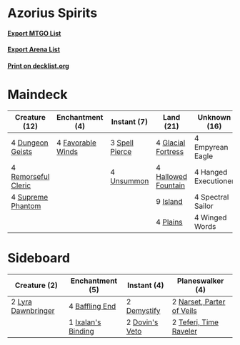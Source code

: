 # Azorius Spirits

#### [Export MTGO List](../collection/Azorius%20Spirits/Azorius%20Spirits.txt)
#### [Export Arena List](../collection/Azorius%20Spirits/Azorius%20Spirits_arena.txt)
#### [Print on decklist.org](http://decklist.org/?deckmain=4%09Dungeon%20Geists%0A4%09Empyrean%20Eagle%0A4%09Favorable%20Winds%0A4%09Glacial%20Fortress%0A4%09Hallowed%20Fountain%0A4%09Hanged%20Executioner%0A9%09Island%0A4%09Plains%0A4%09Remorseful%20Cleric%0A4%09Spectral%20Sailor%0A3%09Spell%20Pierce%0A4%09Supreme%20Phantom%0A4%09Unsummon%0A4%09Winged%20Words&deckside=4%09Baffling%20End%0A2%09Demystify%0A2%09Dovin's%20Veto%0A1%09Ixalan's%20Binding%0A2%09Lyra%20Dawnbringer%0A2%09Narset,%20Parter%20of%20Veils%0A2%09Teferi,%20Time%20Raveler)
# Maindeck

|                                        Creature (12)                                         |                                      Enchantment (4)                                       |                                       Instant (7)                                       |                                          Land (21)                                          |    Unknown (16)    |
|----------------------------------------------------------------------------------------------|--------------------------------------------------------------------------------------------|-----------------------------------------------------------------------------------------|---------------------------------------------------------------------------------------------|--------------------|
|4 [Dungeon Geists](http://gatherer.wizards.com/Pages/Card/Details.aspx?multiverseid=376317)   |4 [Favorable Winds](http://gatherer.wizards.com/Pages/Card/Details.aspx?multiverseid=240131)|3 [Spell Pierce](http://gatherer.wizards.com/Pages/Card/Details.aspx?multiverseid=425876)|4 [Glacial Fortress](http://gatherer.wizards.com/Pages/Card/Details.aspx?multiverseid=190562)|4 Empyrean Eagle    |
|4 [Remorseful Cleric](http://gatherer.wizards.com/Pages/Card/Details.aspx?multiverseid=447169)|                                                                                            |4 [Unsummon](http://gatherer.wizards.com/Pages/Card/Details.aspx?multiverseid=136218)    |4 [Hallowed Fountain](http://gatherer.wizards.com/Pages/Card/Details.aspx?multiverseid=97071)|4 Hanged Executioner|
|4 [Supreme Phantom](http://gatherer.wizards.com/Pages/Card/Details.aspx?multiverseid=447212)  |                                                                                            |                                                                                         |9 [Island](http://gatherer.wizards.com/Pages/Card/Details.aspx?multiverseid=439857)          |4 Spectral Sailor   |
|                                                                                              |                                                                                            |                                                                                         |4 [Plains](http://gatherer.wizards.com/Pages/Card/Details.aspx?multiverseid=439856)          |4 Winged Words      |


# Sideboard

|                                        Creature (2)                                         |                                       Enchantment (5)                                       |                                       Instant (4)                                       |                                          Planeswalker (4)                                          |
|---------------------------------------------------------------------------------------------|---------------------------------------------------------------------------------------------|-----------------------------------------------------------------------------------------|----------------------------------------------------------------------------------------------------|
|2 [Lyra Dawnbringer](http://gatherer.wizards.com/Pages/Card/Details.aspx?multiverseid=442914)|4 [Baffling End](http://gatherer.wizards.com/Pages/Card/Details.aspx?multiverseid=439658)    |2 [Demystify](http://gatherer.wizards.com/Pages/Card/Details.aspx?multiverseid=129524)   |2 [Narset, Parter of Veils](http://gatherer.wizards.com/Pages/Card/Details.aspx?multiverseid=460988)|
|                                                                                             |1 [Ixalan's Binding](http://gatherer.wizards.com/Pages/Card/Details.aspx?multiverseid=435168)|2 [Dovin's Veto](http://gatherer.wizards.com/Pages/Card/Details.aspx?multiverseid=461120)|2 [Teferi, Time Raveler](http://gatherer.wizards.com/Pages/Card/Details.aspx?multiverseid=461148)   |

